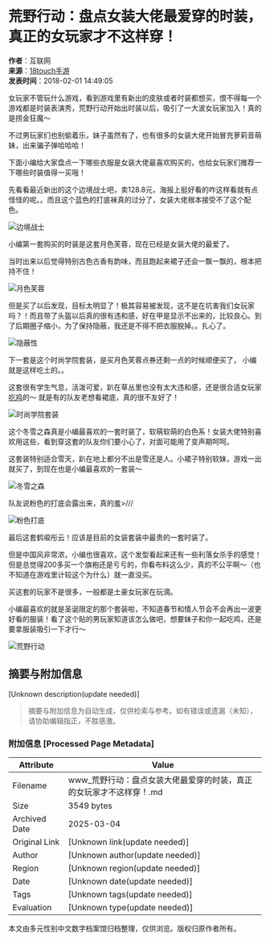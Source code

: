 # 荒野行动：盘点女装大佬最爱穿的时装，真正的女玩家才不这样穿！

**作者**：互联网  
**来源**：[18touch手游](https://www.9game.cn/news/)  
**发表时间**：2018-02-01 14:49:05  

女玩家不管玩什么游戏，看到游戏里有新出的皮肤或者时装都想买，恨不得每一个游戏都是时装表演秀，荒野行动开始出时装以后，吸引了一大波女玩家加入！真的是捞金狂魔～

不过男玩家们也别偷着乐，妹子虽然有了，也有很多的女装大佬开始冒充萝莉音萌妹，出来骗子弹哈哈哈！

下面小编给大家盘点一下哪些衣服是女装大佬最喜欢购买的，也给女玩家们推荐一下哪些时装值得一买哦！

先看看最近新出的这个边境战士吧，卖128.8元，海报上挺好看的咋这样看就有点怪怪的呢。。而且这个蓝色的打底袜真的过分了，女装大佬根本接受不了这个配色。

![边境战士](https://image.9game.cn/2018/2/1/19381703.jpg)

小编第一套购买的时装是这套月色芙蓉，现在已经是女装大佬的最爱了。

当时出来以后觉得特别古色古香有韵味，而且跑起来裙子还会一飘一飘的，根本把持不住！

![月色芙蓉](https://image.9game.cn/2018/2/1/19381711.jpg)

但是买了以后发现，目标太明显了！极其容易被发现，这不是在坑害我们女玩家吗？！而且带了头盔以后真的很有违和感，好在甲是显示不出来的，比较良心。到了后期圈子缩小，为了保持隐蔽，我还是不得不把衣服脱掉。。扎心了。

![隐蔽性](https://image.9game.cn/2018/2/1/19381719.jpg)

下一套是这个时尚学院套装，是买月色芙蓉点券还剩一点的时候顺便买了， 小编就是这样吃土的。。

这套很有学生气息，活泼可爱，趴在草丛里也没有太大违和感，还是很合适女玩家[吃鸡](https://www.9game.cn/topic/chiji/)的～ 就是有的队友老想看裙底，真的很不友好了！

![时尚学院套装](https://image.9game.cn/2018/2/1/19381726.jpg)

这个冬雪之森真是小编最喜欢的一套时装了，软萌软萌的白色系！女装大佬特别喜欢用这些，看到穿这套的队友你们要小心了，对面可能用了变声期呵呵。

这套装特别适合雪天，趴在地上都分不出是雪还是人。小裙子特别软妹，游戏一出就买了，到现在也是小编最喜欢的一套装～

![冬雪之森](https://image.9game.cn/2018/2/1/19381739.jpg)

队友说粉色的打底会露出来，真的羞>///

![粉色打底](https://image.9game.cn/2018/2/1/19381748.jpg)

最后这套鹤唳彤云！应该是目前的女装套装中最贵的一套时装了。

但是中国风非常浓，小编也很喜欢，这个发型看起来还有一些利落女杀手的感觉！ 但是总觉得200多买一个旗袍还是亏亏的，你看布料这么少，真的不公平啊～（也不知道在游戏里计较这个为什么）就一直没买。

买这套的玩家不是很多，一般都是土豪女玩家在玩滴。

小编最喜欢的就是圣诞限定的那个套装啦，不知道春节和情人节会不会再出一波更好看的服装！看了这个贴的男玩家知道该怎么做吧，想要妹子和你一起吃鸡，还是要拿服装吸引一下才行～

![荒野行动](https://media.9game.cn/gamebase/2024/10/24/63ec374292f2841e713d361441d73337.png?x-oss-process=image/resize,w_120,m_lfit)
<!-- tcd_original_link https://www.9game.cn/news/2163038.html -->


## 摘要与附加信息

<!-- tcd_abstract -->
[Unknown description(update needed)]
<!-- tcd_abstract_end -->

> 摘要与附加信息为自动生成，仅供检索与参考。如有错误或遗漏（未知），请协助编辑指正，不胜感激。

### 附加信息 [Processed Page Metadata]

| Attribute       | Value                                  |
|-----------------|----------------------------------------|
| Filename        | www_荒野行动：盘点女装大佬最爱穿的时装，真正的女玩家才不这样穿！.md                             |
| Size            | 3549 bytes                           |
| Archived Date   | 2025-03-04                             |
| Original Link   | [Unknown link(update needed)]                       |
| Author          | [Unknown author(update needed)]                               |
| Region          | [Unknown region(update needed)]                               |
| Date            | [Unknown date(update needed)]                                 |
| Tags            | [Unknown tags(update needed)]                                 |
| Evaluation            | [Unknown type(update needed)]                                 |
<!-- tcd_table_end -->

本文由多元性别中文数字档案馆归档整理，仅供浏览。版权归原作者所有。
